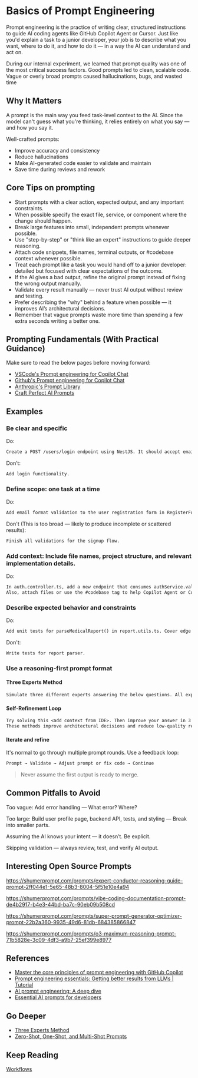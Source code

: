 # Basics of Prompt Engineering

Prompt engineering is the practice of writing clear, structured instructions to guide AI coding agents like GitHub Copilot Agent or Cursor. Just like you'd explain a task to a junior developer, your job is to describe what you want, where to do it, and how to do it — in a way the AI can understand and act on.

During our internal experiment, we learned that prompt quality was one of the most critical success factors. Good prompts led to clean, scalable code. Vague or overly broad prompts caused hallucinations, bugs, and wasted time

## Why It Matters

A prompt is the main way you feed task-level context to the AI. Since the model can't guess what you're thinking, it relies entirely on what you say — and how you say it.

Well-crafted prompts:

- Improve accuracy and consistency
- Reduce hallucinations
- Make AI-generated code easier to validate and maintain
- Save time during reviews and rework

## Core Tips on prompting

- Start prompts with a clear action, expected output, and any important constraints.
- When possible specify the exact file, service, or component where the change should happen.
- Break large features into small, independent prompts whenever possible.
- Use "step-by-step" or "think like an expert" instructions to guide deeper reasoning.
- Attach code snippets, file names, terminal outputs, or #codebase context whenever possible.
- Treat each prompt like a task you would hand off to a junior developer: detailed but focused with clear expectations of the outcome.
- If the AI gives a bad output, refine the original prompt instead of fixing the wrong output manually.
- Validate every result manually — never trust AI output without review and testing.
- Prefer describing the "why" behind a feature when possible — it improves AI’s architectural decisions.
- Remember that vague prompts waste more time than spending a few extra seconds writing a better one.

## Prompting Fundamentals (With Practical Guidance)

Make sure to read the below pages before moving forward:

- [VSCode's Prompt engineering for Copilot Chat](https://code.visualstudio.com/docs/copilot/chat/prompt-crafting)
- [Github's Prompt engineering for Copilot Chat](https://docs.github.com/en/copilot/using-github-copilot/copilot-chat/prompt-engineering-for-copilot-chat)
- [Anthropic's Prompt Library](https://docs.anthropic.com/en/resources/prompt-library/library)
- [Craft Perfect AI Prompts](https://shumerprompt.com/)

## Examples

### Be clear and specific

Do:

```txt
Create a POST /users/login endpoint using NestJS. It should accept email and password, validate input, and return a JWT if credentials are correct. Use class-validator and JWT module.
```

Don’t:

```txt
Add login functionality.
```

### Define scope: one task at a time

Do:

```txt
Add email format validation to the user registration form in RegisterForm.tsx.
```

Don't (This is too broad — likely to produce incomplete or scattered results):

```txt
Finish all validations for the signup flow.
```

### Add context: Include file names, project structure, and relevant implementation details.

Do:

```txt
In auth.controller.ts, add a new endpoint that consumes authService.validateUser() and returns a JWT if valid.
Also, attach files or use the #codebase tag to help Copilot Agent or Cursor read project content.
```

### Describe expected behavior and constraints

Do:

```txt
Add unit tests for parseMedicalReport() in report.utils.ts. Cover edge cases like empty file, invalid format, and corrupted content.
```

Don't:

```txt
Write tests for report parser.
```

### Use a reasoning-first prompt format

#### Three Experts Method

```txt
Simulate three different experts answering the below questions. All experts will write down 1 step of their thinking and then share it with the group. Then all the experts will go on the next step, etc. If any expert realizes they are wrong at any point, then they leave. Stop once you have the final answer for each question.
```

#### Self-Refinement Loop

```txt
Try solving this <add context from IDE>. Then improve your answer in 3 iterations by critiquing and rewriting each version.
These methods improve architectural decisions and reduce low-quality responses.
```

#### Iterate and refine

It's normal to go through multiple prompt rounds. Use a feedback loop:

```txt
Prompt → Validate → Adjust prompt or fix code → Continue
```

> Never assume the first output is ready to merge.

## Common Pitfalls to Avoid

Too vague: Add error handling — What error? Where?

Too large: Build user profile page, backend API, tests, and styling — Break into smaller parts.

Assuming the AI knows your intent — it doesn’t. Be explicit.

Skipping validation — always review, test, and verify AI output.

## Interesting Open Source Prompts

https://shumerprompt.com/prompts/expert-conductor-reasoning-guide-prompt-2ff044e1-5e65-48b3-8004-5f51e10e4a94

https://shumerprompt.com/prompts/vibe-coding-documentation-prompt-de4b2917-b4e3-44bd-ba7c-90eb09b508cd 

https://shumerprompt.com/prompts/super-prompt-generator-optimizer-prompt-22b2a360-9935-49d6-81db-684385866847

https://shumerprompt.com/prompts/o3-maximum-reasoning-prompt-71b5828e-3c09-4df3-a9b7-25ef399e8977

## References

- [Master the core principles of prompt engineering with GitHub Copilot](https://www.youtube.com/watch?v=hh1nOX14TyY)
- [Prompt engineering essentials: Getting better results from LLMs | Tutorial](https://www.youtube.com/watch?v=LAF-lACf2QY)
- [AI prompt engineering: A deep dive](https://www.youtube.com/watch?v=T9aRN5JkmL8)
- [Essential AI prompts for developers](https://www.youtube.com/watch?v=H3M95i4iS5c)

## Go Deeper

- [Three Experts Method](./prompting/THREE_EXPERTS_METHOD.md)
- [Zero-Shot, One-Shot, and Multi-Shot Prompts](./prompting/ZERO_ONE_N_SHOT_PROMPTS.md)

## Keep Reading

[Workflows](./WORKFLOWS.md)